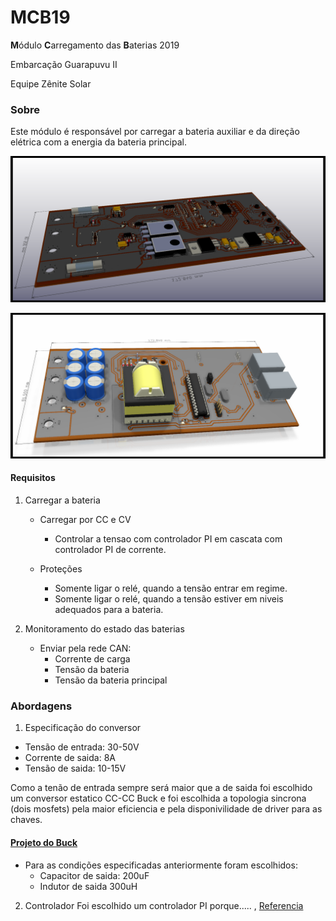 # MCB19

**M**ódulo **C**arregamento das **B**aterias 2019 

Embarcação Guarapuvu II

Equipe Zênite Solar



### Sobre

Este módulo é responsável por carregar a bateria auxiliar e da direção elétrica com a energia da bateria principal.

![](hardware/IMG/3DDOWN.png?raw=true)

![](hardware/IMG/3DUP.png?raw=true)



#### Requisitos

1. Carregar a bateria

   - Carregar por CC e CV
      - Controlar a tensao com controlador PI em cascata com controlador PI de corrente.

   - Proteções
      - Somente ligar o relé, quando a tensão entrar em regime.
      - Somente ligar o relé, quando a tensão estiver em niveis adequados para a bateria.

     

2. Monitoramento do estado das baterias

   - Enviar pela rede CAN:
      - Corrente de carga
      - Tensão da bateria
      - Tensão da bateria principal
### Abordagens

 1. Especificação do conversor
   - Tensão de entrada: 30-50V
   - Corrente de saida: 8A
   - Tensão de saida: 10-15V

   Como a tenão de entrada sempre será maior que a de saida foi escolhido um conversor estatico CC-CC Buck e foi escolhida a topologia sincrona (dois mosfets) pela maior eficiencia e pela disponivilidade de driver para as chaves.
   #### [Projeto do Buck](https://github.com/ZeniteSolar/MCB19/blob/master/control/buck.ipynb)
   
   - Para as condições especificadas anteriormente foram escolhidos:
      - Capacitor de saida: 200uF
      - Indutor de saida 300uH
 2. Controlador
   Foi escolhido um controlador PI porque..... , 
   [Referencia](https://e2e.ti.com/cfs-file/__key/communityserver-discussions-components-files/902/PI-controller-equations.pdf)
     
   
   
   
   
